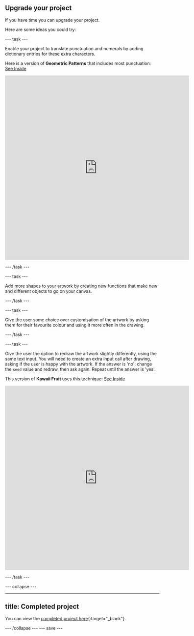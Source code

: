 ## Upgrade your project

If you have time you can upgrade your project. 

Here are some ideas you could try:

--- task ---

Enable your project to translate punctuation and numerals by adding dictionary entries for these extra characters.

Here is a version of **Geometric Patterns** that includes most punctuation: [See Inside](https://trinket.io/python/ce34762841)

<div class="trinket">
<iframe src="https://trinket.io/embed/python/ce34762841?outputOnly=true&runOption=run" width="600" height="600" frameborder="0" marginwidth="0" marginheight="0" allowfullscreen></iframe>
</div>

--- /task ---

--- task ---

Add more shapes to your artwork by creating new functions that make new and different objects to go on your canvas.

--- /task ---

--- task ---

Give the user some choice over customisation of the artwork by asking them for their favourite colour and using it more often in the drawing.

--- /task ---

--- task ---

Give the user the option to redraw the artwork slightly differently, using the same text input. You will need to create an extra input call after drawing, asking if the user is happy with the artwork. If the answer is 'no'; change the `seed` value and redraw, then ask again. Repeat until the answer is 'yes'.

This version of **Kawaii Fruit** uses this technique: [See Inside](https://trinket.io/embed/python/b66a3370ab)

<div class="trinket">
<iframe src="https://trinket.io/embed/python/b66a3370ab?outputOnly=true&runOption=run" width="600" height="600" frameborder="0" marginwidth="0" marginheight="0" allowfullscreen></iframe>
</div>

--- /task ---

--- collapse ---

---
title: Completed project
---

You can view the [completed project here](https://trinket.io/python/e9898dc6c0){:target="_blank"}.

--- /collapse ---
--- save ---